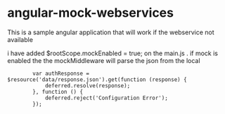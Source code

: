 angular-mock-webservices
========================

This is a sample angular application that will work if the webservice not available

i have added $rootScope.mockEnabled  = true; on the main.js . if mock is enabled the the mockMiddleware will parse the json from the local 

            var authResponse = $resource('data/response.json').get(function (response) {
                deferred.resolve(response);
            }, function () {
                deferred.reject('Configuration Error');
            });
